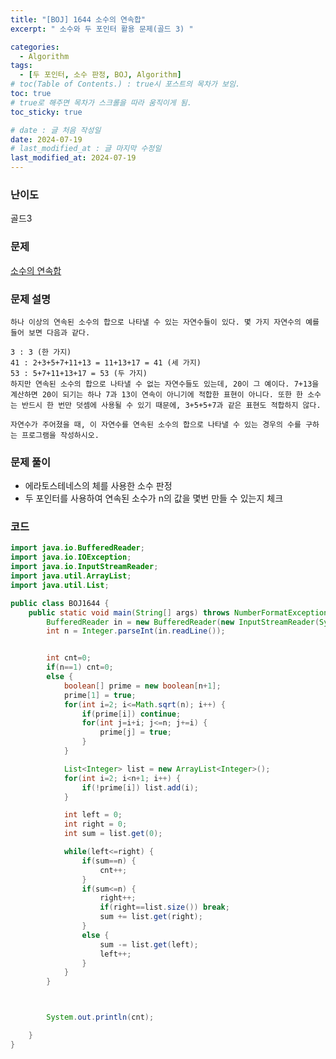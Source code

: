 ```yaml
---
title: "[BOJ] 1644 소수의 연속합"
excerpt: " 소수와 두 포인터 활용 문제(골드 3) "

categories:
  - Algorithm
tags:
  - [두 포인터, 소수 판정, BOJ, Algorithm]
# toc(Table of Contents.) : true시 포스트의 목차가 보임.
toc: true
# true로 해주면 목차가 스크롤을 따라 움직이게 됨.
toc_sticky: true

# date : 글 처음 작성일
date: 2024-07-19
# last_modified_at : 글 마지막 수정일
last_modified_at: 2024-07-19
---
```


### 난이도

골드3

### 문제

[소수의 연속합](https://www.acmicpc.net/problem/1644)

### 문제 설명

    하나 이상의 연속된 소수의 합으로 나타낼 수 있는 자연수들이 있다. 몇 가지 자연수의 예를 들어 보면 다음과 같다.

    3 : 3 (한 가지)
    41 : 2+3+5+7+11+13 = 11+13+17 = 41 (세 가지)
    53 : 5+7+11+13+17 = 53 (두 가지)
    하지만 연속된 소수의 합으로 나타낼 수 없는 자연수들도 있는데, 20이 그 예이다. 7+13을 계산하면 20이 되기는 하나 7과 13이 연속이 아니기에 적합한 표현이 아니다. 또한 한 소수는 반드시 한 번만 덧셈에 사용될 수 있기 때문에, 3+5+5+7과 같은 표현도 적합하지 않다.

    자연수가 주어졌을 때, 이 자연수를 연속된 소수의 합으로 나타낼 수 있는 경우의 수를 구하는 프로그램을 작성하시오.

### 문제 풀이

- 에라토스테네스의 체를 사용한 소수 판정
- 두 포인터를 사용하여 연속된 소수가 n의 값을 몇번 만들 수 있는지 체크

### 코드

```java
import java.io.BufferedReader;
import java.io.IOException;
import java.io.InputStreamReader;
import java.util.ArrayList;
import java.util.List;

public class BOJ1644 {
	public static void main(String[] args) throws NumberFormatException, IOException {
		BufferedReader in = new BufferedReader(new InputStreamReader(System.in));
		int n = Integer.parseInt(in.readLine());


		int cnt=0;
		if(n==1) cnt=0;
		else {
			boolean[] prime = new boolean[n+1];
			prime[1] = true;
			for(int i=2; i<=Math.sqrt(n); i++) {
				if(prime[i]) continue;
				for(int j=i+i; j<=n; j+=i) {
					prime[j] = true;
				}
			}

			List<Integer> list = new ArrayList<Integer>();
			for(int i=2; i<n+1; i++) {
				if(!prime[i]) list.add(i);
			}

			int left = 0;
			int right = 0;
			int sum = list.get(0);

			while(left<=right) {
				if(sum==n) {
					cnt++;
				}
				if(sum<=n) {
					right++;
					if(right==list.size()) break;
					sum += list.get(right);
				}
				else {
					sum -= list.get(left);
					left++;
				}
			}
		}



		System.out.println(cnt);

	}
}




```
